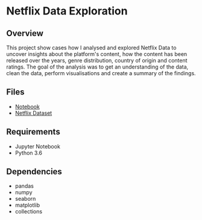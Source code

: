 # Netflix Data Exploration 
## Overview
This project show cases how I analysed and explored Netflix Data to uncover insights about the platform's content, how the content has been released over the years, genre distribution, country of origin and content ratings. The goal of the analysis was to get an understanding of the data, clean the data, perform visualisations and create a summary of the findings.

## Files
- [Notebook](https://github.com/DavidMudiwa/Data-Analytics-Projects/blob/main/Netflix-EDA/netflixEDA.ipynb)
- [Netflix Dataset](./https://www.kaggle.com/datasets/shivamb/netflix-shows)

## Requirements
- Jupyter Notebook
- Python 3.6

## Dependencies
- pandas
- numpy
- seaborn
- matplotlib
- collections 

